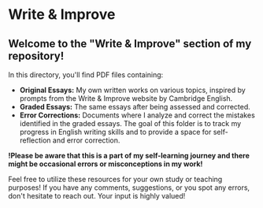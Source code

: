 # Write & Improve
## Welcome to the "Write & Improve" section of my repository!

In this directory, you'll find PDF files containing:

- **Original Essays:** My own written works on various topics, inspired by prompts from the Write & Improve website by Cambridge English.
- **Graded Essays:** The same essays after being assessed and corrected.
- **Error Corrections:** Documents where I analyze and correct the mistakes identified in the graded essays.
The goal of this folder is to track my progress in English writing skills and to provide a space for self-reflection and error correction.

**!Please be aware that this is a part of my self-learning journey and there might be occasional errors or misconceptions in my work!**

Feel free to utilize these resources for your own study or teaching purposes! If you have any comments, suggestions, or you spot any errors, don't hesitate to reach out. Your input is highly valued!
